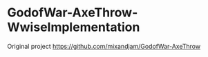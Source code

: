 # GodofWar-AxeThrow-WwiseImplementation

Original project https://github.com/mixandjam/GodofWar-AxeThrow
